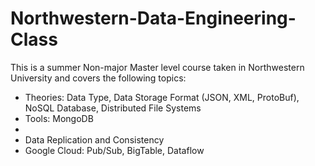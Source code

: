 # Northwestern-Data-Engineering-Class
This is a summer Non-major Master level course taken in Northwestern University and covers the following topics:
* Theories: Data Type, Data Storage Format (JSON, XML, ProtoBuf), NoSQL Database, Distributed File Systems
* Tools: MongoDB
* 
* Data Replication and Consistency
* Google Cloud: Pub/Sub, BigTable, Dataflow
